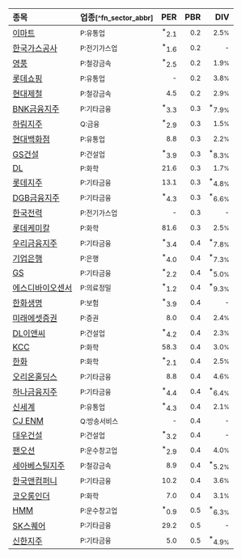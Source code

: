 | **종목** | **업종**<small>[^fn_sector_abbr]</small> | **PER** | **PBR** | **DIV** |
| :--- | :--- | --: | --: | --: |
| [이마트](/139480/) | <small>P:유통업</small> | <sup>*</sup><small>2.1</small> | <small>0.2</small> | <small>2.5<small>%</small></small> |
| [한국가스공사](/036460/) | <small>P:전기가스업</small> | <sup>*</sup><small>1.6</small> | <small>0.2</small> | <small>-</small> |
| [영풍](/000670/) | <small>P:철강금속</small> | <sup>*</sup><small>2.5</small> | <small>0.2</small> | <small>1.9<small>%</small></small> |
| [롯데쇼핑](/023530/) | <small>P:유통업</small> | <small>-</small> | <small>0.2</small> | <small>3.8<small>%</small></small> |
| [현대제철](/004020/) | <small>P:철강금속</small> | <small>4.5</small> | <small>0.2</small> | <small>2.9<small>%</small></small> |
| [BNK금융지주](/138930/) | <small>P:기타금융</small> | <sup>*</sup><small>3.3</small> | <small>0.3</small> | <sup>*</sup><small>7.9<small>%</small></small> |
| [하림지주](/003380/) | <small>Q:금융</small> | <sup>*</sup><small>2.9</small> | <small>0.3</small> | <small>1.5<small>%</small></small> |
| [현대백화점](/069960/) | <small>P:유통업</small> | <small>8.8</small> | <small>0.3</small> | <small>2.2<small>%</small></small> |
| [GS건설](/006360/) | <small>P:건설업</small> | <sup>*</sup><small>3.9</small> | <small>0.3</small> | <sup>*</sup><small>8.3<small>%</small></small> |
| [DL](/000210/) | <small>P:화학</small> | <small>21.6</small> | <small>0.3</small> | <small>1.7<small>%</small></small> |
| [롯데지주](/004990/) | <small>P:기타금융</small> | <small>13.1</small> | <small>0.3</small> | <sup>*</sup><small>4.8<small>%</small></small> |
| [DGB금융지주](/139130/) | <small>P:기타금융</small> | <sup>*</sup><small>4.3</small> | <small>0.3</small> | <sup>*</sup><small>6.6<small>%</small></small> |
| [한국전력](/015760/) | <small>P:전기가스업</small> | <small>-</small> | <small>0.3</small> | <small>-</small> |
| [롯데케미칼](/011170/) | <small>P:화학</small> | <small>81.6</small> | <small>0.3</small> | <small>2.5<small>%</small></small> |
| [우리금융지주](/316140/) | <small>P:기타금융</small> | <sup>*</sup><small>3.4</small> | <small>0.4</small> | <sup>*</sup><small>7.8<small>%</small></small> |
| [기업은행](/024110/) | <small>P:은행</small> | <sup>*</sup><small>4.0</small> | <small>0.4</small> | <sup>*</sup><small>7.3<small>%</small></small> |
| [GS](/078930/) | <small>P:기타금융</small> | <sup>*</sup><small>2.2</small> | <small>0.4</small> | <sup>*</sup><small>5.0<small>%</small></small> |
| [에스디바이오센서](/137310/) | <small>P:의료정밀</small> | <sup>*</sup><small>1.2</small> | <small>0.4</small> | <sup>*</sup><small>9.3<small>%</small></small> |
| [한화생명](/088350/) | <small>P:보험</small> | <sup>*</sup><small>3.9</small> | <small>0.4</small> | <small>-</small> |
| [미래에셋증권](/006800/) | <small>P:증권</small> | <small>8.0</small> | <small>0.4</small> | <small>2.4<small>%</small></small> |
| [DL이앤씨](/375500/) | <small>P:건설업</small> | <sup>*</sup><small>4.2</small> | <small>0.4</small> | <small>2.3<small>%</small></small> |
| [KCC](/002380/) | <small>P:화학</small> | <small>58.3</small> | <small>0.4</small> | <small>3.0<small>%</small></small> |
| [한화](/000880/) | <small>P:화학</small> | <sup>*</sup><small>2.1</small> | <small>0.4</small> | <small>2.5<small>%</small></small> |
| [오리온홀딩스](/001800/) | <small>P:기타금융</small> | <small>8.8</small> | <small>0.4</small> | <small>4.6<small>%</small></small> |
| [하나금융지주](/086790/) | <small>P:기타금융</small> | <sup>*</sup><small>4.4</small> | <small>0.4</small> | <sup>*</sup><small>6.4<small>%</small></small> |
| [신세계](/004170/) | <small>P:유통업</small> | <sup>*</sup><small>4.3</small> | <small>0.4</small> | <small>2.1<small>%</small></small> |
| [CJ ENM](/035760/) | <small>Q:방송서비스</small> | <small>-</small> | <small>0.4</small> | <small>-</small> |
| [대우건설](/047040/) | <small>P:건설업</small> | <sup>*</sup><small>3.2</small> | <small>0.4</small> | <small>-</small> |
| [팬오션](/028670/) | <small>P:운수창고업</small> | <sup>*</sup><small>2.9</small> | <small>0.4</small> | <small>4.0<small>%</small></small> |
| [세아베스틸지주](/001430/) | <small>P:철강금속</small> | <small>8.9</small> | <small>0.4</small> | <sup>*</sup><small>5.2<small>%</small></small> |
| [한국앤컴퍼니](/000240/) | <small>P:기타금융</small> | <small>10.2</small> | <small>0.4</small> | <small>3.6<small>%</small></small> |
| [코오롱인더](/120110/) | <small>P:화학</small> | <small>7.0</small> | <small>0.4</small> | <small>3.1<small>%</small></small> |
| [HMM](/011200/) | <small>P:운수창고업</small> | <sup>*</sup><small>0.9</small> | <small>0.5</small> | <sup>*</sup><small>6.3<small>%</small></small> |
| [SK스퀘어](/402340/) | <small>P:기타금융</small> | <small>29.2</small> | <small>0.5</small> | <small>-</small> |
| [신한지주](/055550/) | <small>P:기타금융</small> | <small>5.0</small> | <small>0.5</small> | <sup>*</sup><small>4.9<small>%</small></small> |